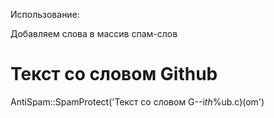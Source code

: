 Использование:

Добавляем слова в массив спам-слов

# Текст со словом Github
AntiSpam::SpamProtect('Текст со словом G--i*th*%ub.c)(om')
